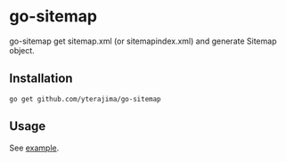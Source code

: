 # go-sitemap

go-sitemap get sitemap.xml (or sitemapindex.xml) and generate Sitemap object.

## Installation

```
go get github.com/yterajima/go-sitemap
```

## Usage

See [example](https://github.com/yterajima/go-sitemap/tree/develop/_example).
